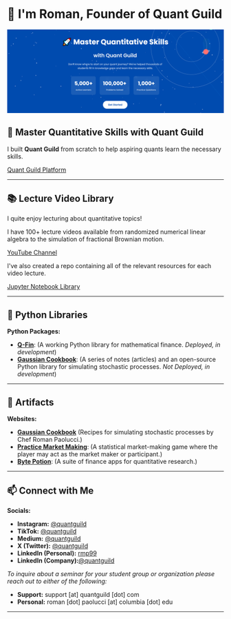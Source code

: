 # 👋 I'm Roman, Founder of Quant Guild

<a href="https://www.quantguild.com"><img src="banner5.PNG" alt="Quant Guild Logo"/></a>

## 🚀 Master Quantitative Skills with Quant Guild

I built **Quant Guild** from scratch to help aspiring quants learn the necessary skills. 

[Quant Guild Platform](https://quantguild.com)

---

## 📚 Lecture Video Library

I quite enjoy lecturing about quantitative topics!  

I have 100+ lecture videos available from randomized numerical linear algebra to the simulation of fractional Brownian motion.

[YouTube Channel](https://youtube.com/@QuantGuild)

I've also created a repo containing all of the relevant resources for each video lecture.

[Jupyter Notebook Library](https://github.com/romanmichaelpaolucci/Quant-Guild-Library)

---

## 🐍 Python Libraries

**Python Packages:**
* **[Q-Fin](https://github.com/romanmichaelpaolucci/Q-Fin)**: (A working Python library for mathematical finance. *Deployed, in development*)
* **[Gaussian Cookbook](https://github.com/romanmichaelpaolucci/GaussianCookbook)**: (A series of notes (articles) and an open-source Python library for simulating stochastic processes.  *Not Deployed, in development*)

---

## 💎 Artifacts

**Websites:**
* **[Gaussian Cookbook](https://gaussiancookbook.com)** (Recipes for simulating stochastic processes by Chef Roman Paolucci.)
* **[Practice Market Making](https://practicemarketmaking.com)**: (A statistical market-making game where the player may act as the market maker or participant.)
* **[Byte Potion](https://bytepotion.com)**: (A suite of finance apps for quantitative research.)

---

## 📫 Connect with Me

**Socials:**
* **Instagram:** [@quantguild](https://www.instagram.com/quantguild)
* **TikTok:** [@quantguild](https://www.tiktok.com/@quantguild)
* **Medium:** [@quantguild](https://medium.com/@quantguild)
* **X (Twitter):** [@quantguild](https://x.com/quantguild)
* **LinkedIn (Personal):** [rmp99](https://www.linkedin.com/in/rmp99/)
* **LinkedIn (Company):**[@quantguild](https://www.linkedin.com/company/quant-guild)

*To inquire about a seminar for your student group or organization please reach out to either of the following:*
- **Support:** support [at] quantguild [dot] com
- **Personal:** roman [dot] paolucci [at] columbia [dot] edu

---

